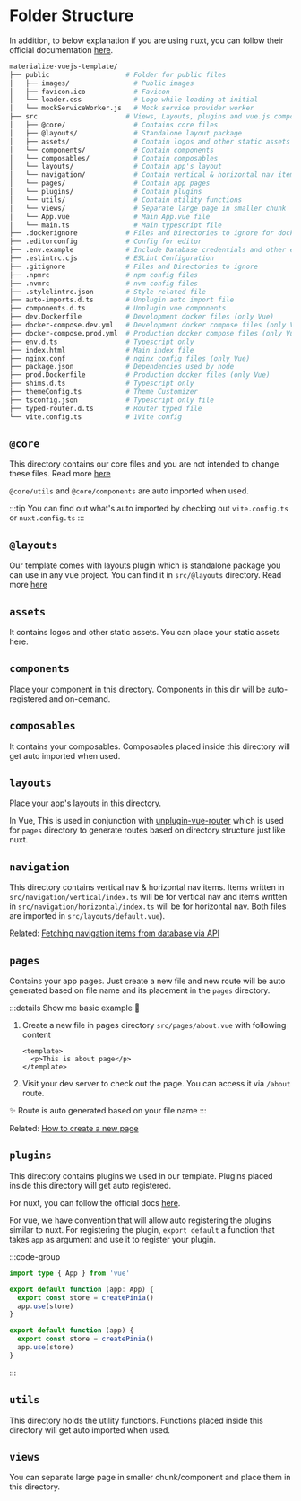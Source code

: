 # Folder Structure

In addition, to below explanation if you are using nuxt, you can follow their official documentation [here](https://nuxt.com/docs/guide/directory-structure/nuxt).

```bash
materialize-vuejs-template/
├── public                   # Folder for public files
│   ├── images/                # Public images
│   ├── favicon.ico            # Favicon
│   └── loader.css             # Logo while loading at initial
│   └── mockServiceWorker.js   # Mock service provider worker
├── src                      # Views, Layouts, plugins and vue.js components
│   ├── @core/                 # Contains core files
│   ├── @layouts/              # Standalone layout package
│   ├── assets/                # Contain logos and other static assets
│   └── components/            # Contain components
│   └── composables/           # Contain composables
│   └── layouts/               # Contain app's layout
│   └── navigation/            # Contain vertical & horizontal nav items
│   └── pages/                 # Contain app pages
│   └── plugins/               # Contain plugins
│   └── utils/                 # Contain utility functions
│   └── views/                 # Separate large page in smaller chunk
│   └── App.vue                # Main App.vue file
│   └── main.ts                # Main typescript file
├── .dockerignore            # Files and Directories to ignore for docker (only Vue)
├── .editorconfig            # Config for editor
├── .env.example             # Include Database credentials and other environment variables
├── .eslintrc.cjs            # ESLint Configuration
├── .gitignore               # Files and Directories to ignore
├── .npmrc                   # npm config files
├── .nvmrc                   # nvm config files
├── .stylelintrc.json        # Style related file
├── auto-imports.d.ts        # Unplugin auto import file
├── components.d.ts          # Unplugin vue components
├── dev.Dockerfile           # Development docker files (only Vue)
├── docker-compose.dev.yml   # Development docker compose files (only Vue)
├── docker-compose.prod.yml  # Production docker compose files (only Vue)
├── env.d.ts                 # Typescript only
├── index.html               # Main index file
├── nginx.conf               # nginx config files (only Vue)
├── package.json             # Dependencies used by node
├── prod.Dockerfile          # Production docker files (only Vue)
├── shims.d.ts               # Typescript only
├── themeConfig.ts           # Theme Customizer
├── tsconfig.json            # Typescript only file
├── typed-router.d.ts        # Router typed file
└── vite.config.ts           # 1Vite config
```

## `@core`

This directory contains our core files and you are not intended to change these files.
Read more [here](./core/)

`@core/utils` and `@core/components` are auto imported when used.

:::tip
You can find out what's auto imported by checking out `vite.config.ts` or `nuxt.config.ts`
:::

## `@layouts`

Our template comes with layouts plugin which is standalone package you can use in any vue project. You can find it in `src/@layouts` directory. Read more [here](./layouts/)

## `assets`

It contains logos and other static assets. You can place your static assets here.

## `components`

Place your component in this directory. Components in this dir will be auto-registered and on-demand.

## `composables`

It contains your composables. Composables placed inside this directory will get auto imported when used.

## `layouts`

Place your app's layouts in this directory.

In Vue, This is used in conjunction with [unplugin-vue-router](https://github.com/posva/unplugin-vue-router) which is used for `pages` directory to generate routes based on directory structure just like nuxt.

## `navigation`

This directory contains vertical nav & horizontal nav items. Items written in `src/navigation/vertical/index.ts` will be for vertical nav and items written in `src/navigation/horizontal/index.ts` will be for horizontal nav. Both files are imported in `src/layouts/default.vue`).

Related: [Fetching navigation items from database via API](/code-examples/fetching-nav-items-from-api.html#fetching-nav-items-from-api) <br>

## `pages`

Contains your app pages. Just create a new file and new route will be auto generated based on file name and its placement in the `pages` directory.

:::details Show me basic example 👀

1. Create a new file in pages directory `src/pages/about.vue` with following content

   ```vue
   <template>
     <p>This is about page</p>
   </template>
   ```

2. Visit your dev server to check out the page. You can access it via `/about` route.

✨ Route is auto generated based on your file name
:::

Related: [How to create a new page](/guide/how-to-create-a-new-page.html#creating-about-page)

## `plugins`

This directory contains plugins we used in our template. Plugins placed inside this directory will get auto registered.

For nuxt, you can follow the official docs [here](https://nuxt.com/docs/guide/directory-structure/plugins).

For vue, we have convention that will allow auto registering the plugins similar to nuxt. For registering the plugin, `export default` a function that takes `app` as argument and use it to register your plugin.

:::code-group

```ts [TS]
import type { App } from 'vue'

export default function (app: App) {
  export const store = createPinia()
  app.use(store)
}
```

```js [JS]
export default function (app) {
  export const store = createPinia()
  app.use(store)
}
```

:::

## `utils`

This directory holds the utility functions. Functions placed inside this directory will get auto imported when used.

## `views`

You can separate large page in smaller chunk/component and place them in this directory.
